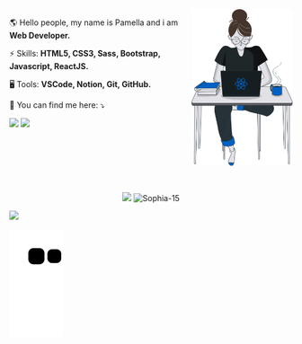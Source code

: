 <img src="https://github.com/Sophia-15/Sophia-15/blob/main/images/eu.svg" width="180px" align="right" alt="Me coding">
 
<p align="left"> 
   🌎 Hello people, my name is Pamella and i am <strong>Web Developer.</strong>
</p>

<p align="left">
 ⚡ Skills: <strong>HTML5, CSS3, Sass, Bootstrap, Javascript, ReactJS. </strong> 
</p> 

<p align="left">
 🖥️ Tools: <strong>VSCode, Notion, Git, GitHub. </strong> 
</p> 
 
<p align="left">
 📧 You can find me here: ⤵️
</p>

<p align="left">
  <a href="https://mail.google.com/mail/u/?authuser=pamellafernandes118@gmail.com" alt="Gmail">
  <img src="https://img.shields.io/badge/-Gmail-1C1C1C?style=for-the-badge&logo=Gmail&logoColor=0061C3" /></a>

  <a href="https://www.linkedin.com/in/pamella-fernandes-b83392196/" alt="Linkedin">
  <img src="https://img.shields.io/badge/-Linkedin-1C1C1C?style=for-the-badge&logo=Linkedin&logoColor=0061C3&link=https://www.linkedin.com/in/pamella-fernandes-b83392196/" /></a>

</p>

<br />
<br />
<br /> 
<br /> 
<br />



<p align="center" >
  <img height="160em" src="https://github-readme-stats.vercel.app/api?username=pamellafernandes&show_icons=true&theme=0061C3&bg_color=181818&text_color=fff"  />
  
  <img height="160em" src="https://github-readme-stats.vercel.app/api/top-langs?username=pamellafernandes&show_icons=true&theme=0061C3&bg_color=181818&text_color=fff&layout=compact" alt="Sophia-15" />
</p>


<img src="https://user-images.githubusercontent.com/70382532/138322189-2db8df52-9dcb-40a0-88a8-c365466bd33d.gif"/>
  
 ![Snake animation](https://github.com/pamellafernandes/pamellafernandes/blob/output/github-contribution-grid-snake.svg)
  


